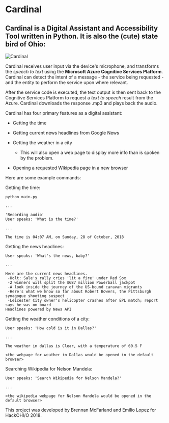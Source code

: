 # Cardinal

## Cardinal is a Digital Assistant and Accessibility Tool written in Python. It is also the (cute) state bird of Ohio:
![Cardinal](https://d1ia71hq4oe7pn.cloudfront.net/photo/63667311-720px.jpg)

Cardinal receives user input via the device's microphone, and transforms the _speech to text_ using the __Microsoft Azure 
Cognitive Services Platform__. Cardinal can detect the intent of a message - the service being requested - 
and the entity to perform the service upon where relevant.

After the service code is executed, the text output is then sent back to the Cognitive Services Platform to request a 
_text to speech_ result from the Azure. Cardinal downloads the response .mp3 and plays back the audio.

Cardinal has four primary features as a digital assistant:

* Getting the time

* Getting current news headlines from Google News

* Getting the weather in a city
    * This will also open a web page to display more info than is spoken by the problem.

* Opening a requested Wikipedia page in a new browser


Here are some example commands:

Getting the time:
```
python main.py

...

'Recording audio'
User speaks: 'What is the time?'

...

The time is 04:07 AM, on Sunday, 28 of October, 2018 
```

Getting the news headlines:
```
User speaks: 'What's the news, baby?'

...

Here are the current news headlines.
 -Holt: Sale's rally cries 'lit a fire' under Red Sox
 -2 winners will split the $687 million Powerball jackpot
 -A look inside the journey of the US-bound caravan migrants
 -Here's what we know so far about Robert Bowers, the Pittsburgh synagogue shooting suspect
 -Leicester City owner's helicopter crashes after EPL match; report says he was on board
Headlines powered by News API
```

Getting the weather conditions of a city:
```
User speaks: 'How cold is it in Dallas?'

...

The weather in dallas is Clear, with a temperature of 60.5 F

<the webpage for weather in Dallas would be opened in the default browser>
```

Searching Wikipedia for Nelson Mandela:
```
User speaks: 'Search Wikipedia for Nelson Mandela?'

...

<the wikipedia webpage for Nelson Mandela would be opened in the default browser>
```


This project was developed by Brennan McFarland and Emilio Lopez for HackOHI/O 2018.  